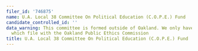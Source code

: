 ```yaml
---
filer_id: '746875'
name: U.A. Local 38 Committee On Political Education (C.O.P.E.) Fund
candidate_controlled_id: ''
data_warning: This committee is formed outside of Oakland. We only have data on committees
  which file with the Oakland Public Ethics Commission
title: U.A. Local 38 Committee On Political Education (C.O.P.E.) Fund
---
```

